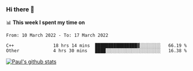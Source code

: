 ### Hi there 👋

📊 **This week I spent my time on**
<!--START_SECTION:waka-->

```text
From: 10 March 2022 - To: 17 March 2022

C++               18 hrs 14 mins  ████████████████▓░░░░░░░░   66.19 %
Other             4 hrs 30 mins   ████░░░░░░░░░░░░░░░░░░░░░   16.38 %
```

<!--END_SECTION:waka-->


[![Paul's github stats](https://github-readme-stats.vercel.app/api?username=mickeyouyou&theme=dracula&show_icons=true)](https://github.com/anuraghazra/github-readme-stats)
